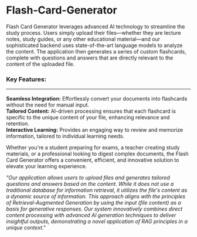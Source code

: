 # Flash-Card-Generator
Flash Card Generator leverages advanced AI technology to streamline the study process. Users simply upload their files—whether they are lecture notes, study guides, or any other educational material—and our sophisticated backend uses state-of-the-art language models to analyze the content. The application then generates a series of custom flashcards, complete with questions and answers that are directly relevant to the content of the uploaded file.
<br> 
### Key Features: <hr>
**Seamless Integration:** Effortlessly convert your documents into flashcards without the need for manual input.<br>
**Tailored Content:** AI-driven processing ensures that each flashcard is specific to the unique content of your file, enhancing relevance and retention.<br>
**Interactive Learning:** Provides an engaging way to review and memorize information, tailored to individual learning needs.<br> 


Whether you're a student preparing for exams, a teacher creating study materials, or a professional looking to digest complex documents, the Flash Card Generator offers a convenient, efficient, and innovative solution to elevate your learning experience.

<i>"Our application allows users to upload files and generates tailored questions and answers based on the content. While it does not use a traditional database for information retrieval, it utilizes the file's content as a dynamic source of information. This approach aligns with the principles of Retrieval-Augmented Generation by using the input (file content) as a basis for generative responses. Our system innovatively combines direct content processing with advanced AI generation techniques to deliver insightful outputs, demonstrating a novel application of RAG principles in a unique context."</i>
